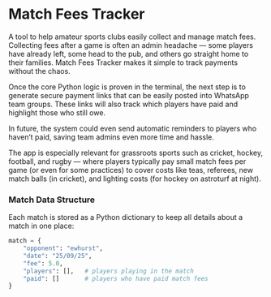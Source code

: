 # Match Fees Tracker

A tool to help amateur sports clubs easily collect and manage match fees. Collecting fees after a game is often an admin headache — some players have already left, some head to the pub, and others go straight home to their families. Match Fees Tracker makes it simple to track payments without the chaos.

Once the core Python logic is proven in the terminal, the next step is to generate secure payment links that can be easily posted into WhatsApp team groups. These links will also track which players have paid and highlight those who still owe.

In future, the system could even send automatic reminders to players who haven’t paid, saving team admins even more time and hassle.

The app is especially relevant for grassroots sports such as cricket, hockey, football, and rugby — where players typically pay small match fees per game (or even for some practices) to cover costs like teas, referees, new match balls (in cricket), and lighting costs (for hockey on astroturf at night).

### Match Data Structure

Each match is stored as a Python dictionary to keep all details about a match in one place:

```python
match = {
    "opponent": "ewhurst",
    "date": "25/09/25",
    "fee": 5.0,
    "players": [],   # players playing in the match
    "paid": []       # players who have paid match fees
}
